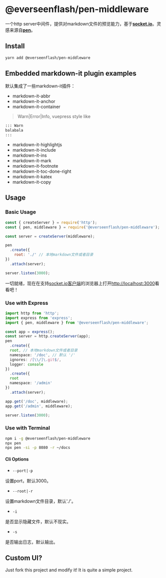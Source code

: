 # @everseenflash/pen-middleware

一个http server中间件，提供对markdown文件的预览能力，基于[**socket.io**](https://socket.io/)。灵感来源自[**pen**](https://github.com/utatti/pen)。

## Install

```bash
yarn add @everseenflash/pen-middleware
```

## Embedded markdown-it plugin examples

默认集成了一些markdown-it插件：

+ markdown-it-abbr
+ markdown-it-anchor
+ markdown-it-container

> Warn|Error|Info, vuepress style like

```md
::: Warn
balabala
:::
```

+ markdown-it-highlightjs
+ markdown-it-include
+ markdown-it-ins
+ markdown-it-mark
+ markdown-it-footnote
+ markdown-it-toc-done-right
+ markdown-it-katex
+ markdown-it-copy

## Usage

### Basic Usage

```js
const { createServer } = require('http');
const { pen, middleware } = require('@everseenflash/pen-middleware');

const server = createServer(middleware);

pen
  .create({
    root: './' // 本地markdown文件或者目录
})
  .attach(server);

server.listen(3000);
```

一切就绪，现在在支持[socket.io客户端](https://socket.io/docs/v3/client-installation/)的浏览器上打开<http://localhost:3000>看看吧！

### Use with Express

```ts
import http from 'http';
import express from 'express';
import { pen, middleware } from '@everseenflash/pen-middleware';

const app = express();
const server = http.createServer(app);
pen
  .create({
  root, // 本地markdown文件或者目录
  namespace: '/doc', // 默认 '/'
  ignores: /[\\/]\.git$/,
  logger: console
})
  .create({
  root
  namespace: '/admin'
})
  .attach(server);

app.get('/doc', middleware);
app.get('/admin', middleware);

server.listen(3000);
```

### Use with Terminal

```bash
npm i -g @everseenflash/pen-middleware
npx pen
npx pen -si -p 8080 -r ~/docs
```

#### Cli Options

+ `--port|-p`

设置port，默认3000。

+ `--root|-r`

设置markdown文件目录，默认'./'。

+ `-i`

是否显示隐藏文件，默认不现实。

+ `-s`

是否输出日志，默认输出。

## Custom UI?

Just fork this project and modify it! It is quite a simple project.
